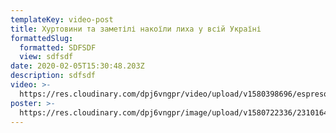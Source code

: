 ```yaml
---
templateKey: video-post
title: Хуртовини та заметілі накоїли лиха у всій Україні
formattedSlug:
  formatted: SDFSDF
  view: sdfsdf
date: 2020-02-05T15:30:48.203Z
description: sdfsdf
video: >-
  https://res.cloudinary.com/dpj6vngpr/video/upload/v1580398696/espreso0801_oerfle.mp4
poster: >-
  https://res.cloudinary.com/dpj6vngpr/image/upload/v1580722336/23101647_2058878357731746_297016238561820672_n.jpg_jf6mmo.jpg
---
```


